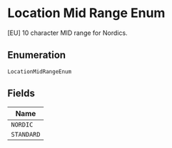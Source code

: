 
# Location Mid Range Enum

[EU] 10 character MID range for Nordics.

## Enumeration

`LocationMidRangeEnum`

## Fields

| Name |
|  --- |
| `NORDIC` |
| `STANDARD` |

